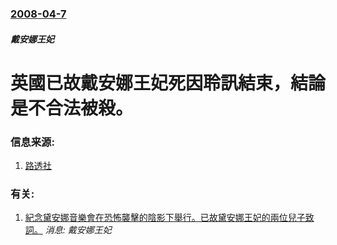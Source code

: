 ### [2008-04-7](/news/2008/04/7/index.md)

##### 戴安娜王妃
# 英國已故戴安娜王妃死因聆訊結束，結論是不合法被殺。




### 信息来源:

1. [路透社](http://www.reuters.com/article/topNews/idUSL0450817720080407)

### 有关:

1. [紀念黛安娜音樂會在恐怖襲擊的陰影下舉行。已故黛安娜王妃的兩位兒子致詞。](/news/2007/07/1/紀念黛安娜音樂會在恐怖襲擊的陰影下舉行-已故黛安娜王妃的兩位兒子致詞.md) _消息: 戴安娜王妃_
